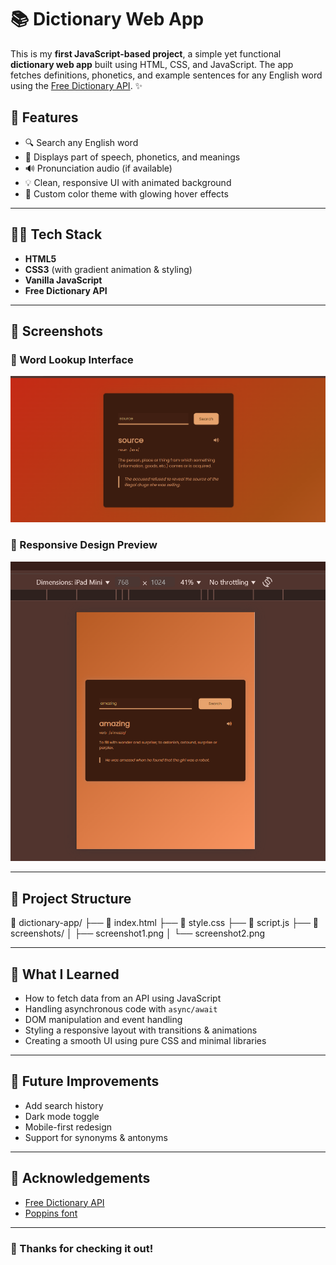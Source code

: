# 📚 Dictionary Web App

This is my **first JavaScript-based project**, a simple yet functional **dictionary web app** built using HTML, CSS, and JavaScript. The app fetches definitions, phonetics, and example sentences for any English word using the [Free Dictionary API](https://dictionaryapi.dev/). ✨

## 🚀 Features

- 🔍 Search any English word
- 📖 Displays part of speech, phonetics, and meanings
- 🔊 Pronunciation audio (if available)
- 💡 Clean, responsive UI with animated background
- 💅 Custom color theme with glowing hover effects

---

## 🧑‍💻 Tech Stack

- **HTML5**
- **CSS3** (with gradient animation & styling)
- **Vanilla JavaScript**
- **Free Dictionary API**

---

## 📸 Screenshots

### 🔎 Word Lookup Interface

![App Screenshot 1](./screenshot1.png)

### 📱 Responsive Design Preview

![App Screenshot 2](./screenshot2.png)

---

## 📂 Project Structure

📁 dictionary-app/
├── 📄 index.html
├── 📄 style.css
├── 📄 script.js
├── 📁 screenshots/
│ ├── screenshot1.png
│ └── screenshot2.png


---

## 🧠 What I Learned

- How to fetch data from an API using JavaScript
- Handling asynchronous code with `async/await`
- DOM manipulation and event handling
- Styling a responsive layout with transitions & animations
- Creating a smooth UI using pure CSS and minimal libraries

---


## 📌 Future Improvements

- Add search history
- Dark mode toggle
- Mobile-first redesign
- Support for synonyms & antonyms

---

## 🙌 Acknowledgements

- [Free Dictionary API](https://dictionaryapi.dev/)
- [Poppins font](https://fonts.google.com/specimen/Poppins)

---

### 💖 Thanks for checking it out!
